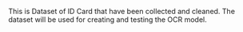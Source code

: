 This is Dataset of ID Card that have been collected and cleaned. The dataset will be used for creating and testing the OCR model.
